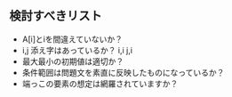 ## 検討すべきリスト

- A[i]とiを間違えていないか？
- i,j 添え字はあっているか？ i,i j,i
- 最大最小の初期値は適切か？
- 条件範囲は問題文を素直に反映したものになっているか？
- 端っこの要素の想定は網羅されていますか？